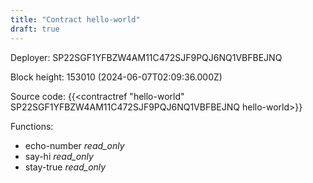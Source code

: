 ```yaml
---
title: "Contract hello-world"
draft: true
---
```

Deployer: SP22SGF1YFBZW4AM11C472SJF9PQJ6NQ1VBFBEJNQ


 



Block height: 153010 (2024-06-07T02:09:36.000Z)

Source code: {{<contractref "hello-world" SP22SGF1YFBZW4AM11C472SJF9PQJ6NQ1VBFBEJNQ hello-world>}}

Functions:

* echo-number _read_only_
* say-hi _read_only_
* stay-true _read_only_
